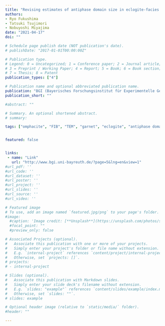 ```yaml
---
title: "Revising estimates of antiphase domain size in eclogite-facies omphacites"
authors:
- Ryo Fukushima
- Tatsuki Tsujimori
- Nobuyoshi Miyajima
date: "2021-04-17"
doi: ""

# Schedule page publish date (NOT publication's date).
# publishDate: "2017-01-01T00:00:00Z"

# Publication type.
# Legend: 0 = Uncategorized; 1 = Conference paper; 2 = Journal article;
# 3 = Preprint / Working Paper; 4 = Report; 5 = Book; 6 = Book section;
# 7 = Thesis; 8 = Patent
publication_types: ["4"]

# Publication name and optional abbreviated publication name.
publication: "BGI (Bayerisches Forschungsinstitut für Experimentelle Geochemie und Geophysik) Annual Report 2020, p. 126-127"
publication_short: ""

#abstract: ""

# Summary. An optional shortened abstract.
# summary: 

tags: ["omphacite", "FIB", "TEM", "garnet", "eclogite", "antiphase domain"] 


featured: false


links:
 - name: "Link"
   url: "http://www.bgi.uni-bayreuth.de/?page=5&lng=en&view=1"
#url_pdf: ''
#url_code: ''
#url_dataset: ''
#url_poster: ''
#url_project: ''
#url_slides: ''
#url_source: ''
#url_video: ''

# Featured image
# To use, add an image named `featured.jpg/png` to your page's folder. 
#image: 
  #caption: 'Image credit: [**Unsplash**](https://unsplash.com/photos/s9CC2SKySJM)'
  #focal_point: ""
  #preview_only: false

# Associated Projects (optional).
#   Associate this publication with one or more of your projects.
#   Simply enter your project's folder or file name without extension.
#   E.g. `internal-project` references `content/project/internal-project/index.md`.
#   Otherwise, set `projects: []`.
# projects:
# - internal-project

# Slides (optional).
#   Associate this publication with Markdown slides.
#   Simply enter your slide deck's filename without extension.
#   E.g. `slides: "example"` references `content/slides/example/index.md`.
#   Otherwise, set `slides: ""`.
# slides: example

# Optional header image (relative to `static/media/` folder).
#header: ""

---
```

